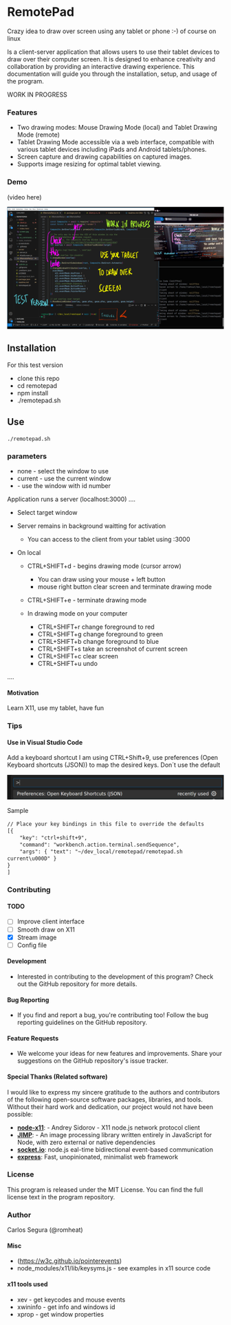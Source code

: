 # RemotePad

Crazy idea to draw over screen using any tablet or phone :-) of course on linux

Is a client-server application that allows users to use their tablet devices to draw over their computer screen. It is designed to enhance creativity and collaboration by providing an interactive drawing experience. This documentation will guide you through the installation, setup, and usage of the program.

WORK IN PROGRESS

### Features

- Two drawing modes: Mouse Drawing Mode (local) and Tablet Drawing Mode (remote)
- Tablet Drawing Mode accessible via a web interface, compatible with various tablet devices including iPads and Android tablets/phones.
- Screen capture and drawing capabilities on captured images.
- Supports image resizing for optimal tablet viewing.

### Demo

(video here)

![](doc/screenshot.png)

## Installation

For this test version

- clone this repo
- cd remotepad
- npm install
- ./remotepad.sh

## Use

```
./remotepad.sh
```

### parameters

- none - select the window to use
- current - use the current window
- <id> - use the window with id number

Application runs a server (localhost:3000) ....

- Select target window
- Server remains in background waitting for activation

  - You can access to the client from your tablet using <your-ip>:3000

- On local

  - CTRL+SHIFT+d - begins drawing mode (cursor arrow)
    - You can draw using your mouse + left button
    - mouse right button clear screen and terminate drawing mode
  - CTRL+SHIFT+e - terminate drawing mode

  - In drawing mode on your computer
    - CTRL+SHIFT+r change foreground to red
    - CTRL+SHIFT+g change foreground to green
    - CTRL+SHIFT+b change foreground to blue
    - CTRL+SHIFT+s take an screenshot of current screen
    - CTRL+SHIFT+c clear screen
    - CTRL+SHIFT+u undo

....

#### Motivation

Learn X11, use my tablet, have fun

### Tips

#### Use in Visual Studio Code

Add a keyboard shortcut I am using CTRL+Shift+9, use preferences (Open Keyboard shortcuts (JSON)) to map the desired keys. Don´t use the default

![](doc/vs_command.png)

Sample

```
// Place your key bindings in this file to override the defaults
[{
    "key": "ctrl+shift+9",
    "command": "workbench.action.terminal.sendSequence",
    "args": { "text": "~/dev_local/remotepad/remotepad.sh current\u000D" }
}
]
```

### Contributing

#### TODO

- [ ] Improve client interface
- [ ] Smooth draw on X11
- [x] Stream image
- [ ] Config file

#### Development

- Interested in contributing to the development of this program? Check out the GitHub repository for more details.

#### Bug Reporting

- If you find and report a bug, you're contributing too! Follow the bug reporting guidelines on the GitHub repository.

#### Feature Requests

- We welcome your ideas for new features and improvements. Share your suggestions on the GitHub repository's issue tracker.

#### Special Thanks (Related software)

I would like to express my sincere gratitude to the authors and contributors of the following open-source software packages, libraries, and tools. Without their hard work and dedication, our project would not have been possible:

- [**node-x11**](https://github.com/sidorares/node-x11): - Andrey Sidorov - X11 node.js network protocol client
- [**JIMP**](https://github.com/jimp-dev): - An image processing library written entirely in JavaScript for Node, with zero external or native dependencies
- [**socket.io**](https://github.com/socketio/socket.io): node.js eal-time bidirectional event-based communication
- [**express**](https://github.com/expressjs/express): Fast, unopinionated, minimalist web framework

### License

This program is released under the MIT License. You can find the full license text in the program repository.

### Author

Carlos Segura (@romheat)

#### Misc

- (https://w3c.github.io/pointerevents)
- node_modules/x11/lib/keysyms.js - see examples in x11 source code

#### x11 tools used

- xev - get keycodes and mouse events
- xwininfo - get info and windows id
- xprop - get window properties
